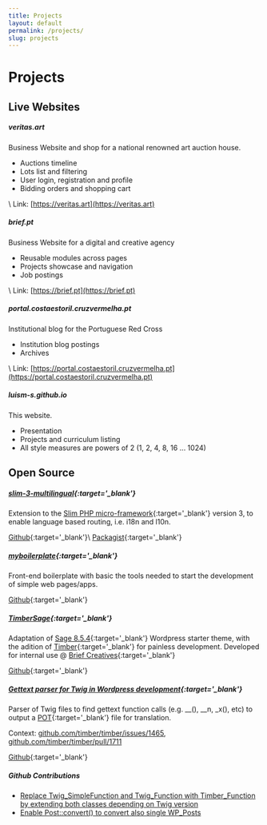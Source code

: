 ```yaml
---
title: Projects
layout: default
permalink: /projects/
slug: projects
---
```


# Projects

## Live Websites

##### veritas.art

Business Website and shop for a national renowned art auction house.

* Auctions timeline
* Lots list and filtering
* User login, registration and profile
* Bidding orders and shopping cart

\\
Link: [https://veritas.art](https://veritas.art)

##### brief.pt

Business Website for a digital and creative agency

* Reusable modules across pages
* Projects showcase and navigation
* Job postings

\\
Link: [https://brief.pt](https://brief.pt)


##### portal.costaestoril.cruzvermelha.pt

Institutional blog for the Portuguese Red Cross

* Institution blog postings
* Archives

\\
Link: [https://portal.costaestoril.cruzvermelha.pt](https://portal.costaestoril.cruzvermelha.pt)


##### luism-s.github.io

This website.

* Presentation
* Projects and curriculum listing
* All style measures are powers of 2 (1, 2, 4, 8, 16 ... 1024)

## Open Source

##### [slim-3-multilingual](https://github.com/luism-s/slim-3-multilingual){:target='_blank'}

Extension to the [Slim PHP micro-framework](https://www.slimframework.com/){:target='_blank'} version 3, to enable language based routing, i.e. i18n and l10n.

[Github](https://github.com/luism-s/slim-3-multilingual){:target='_blank'}\\
[Packagist](https://packagist.org/packages/luism-s/multilingualslim){:target='_blank'}

##### [myboilerplate](https://github.com/luism-s/myboilerplate){:target='_blank'}

Front-end boilerplate with basic the tools needed to start the development of simple web pages/apps.

[Github](https://github.com/luism-s/myboilerplate){:target='_blank'}

##### [TimberSage](https://github.com/luism-s/TimberSage){:target='_blank'}
Adaptation of [Sage 8.5.4](https://github.com/roots/sage/tree/8.5.4){:target='_blank'} Wordpress starter theme, with the adition of [Timber](https://github.com/timber/timber){:target='_blank'} for painless development. Developed for internal use @ [Brief Creatives](https://brief.pt){:target='_blank'}

[Github](https://github.com/luism-s/TimberSage){:target='_blank'}

##### [Gettext parser for Twig in Wordpress development](https://gist.github.com/luism-s/ebca42b8b8d70e81f8917f675a784060){:target='_blank'}

Parser of Twig files to find gettext function calls (e.g. __(), __n, _x(), etc) to output a [POT](https://developer.wordpress.org/themes/functionality/localization/#pot-portable-object-template-files){:target='_blank'} file for translation.

Context:
[github.com/timber/timber/issues/1465](https://github.com/timber/timber/issues/1465),
[github.com/timber/timber/pull/1711](https://github.com/timber/timber/pull/1711)

[Github](https://gist.github.com/luism-s/ebca42b8b8d70e81f8917f675a784060){:target='_blank'}


##### Github Contributions

* [Replace Twig_SimpleFunction and Twig_Function with Timber_Function by extending both classes depending on Twig version](https://github.com/timber/timber/pull/1464)
* [Enable Post::convert() to convert also single WP_Posts](https://github.com/timber/timber/pull/1439)
